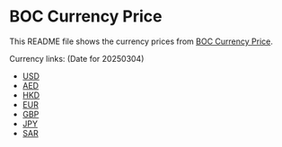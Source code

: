 # BOC Currency Price

This README file shows the currency prices from [BOC Currency Price](https://www.boc.cn/sourcedb/whpj/).

Currency links: (Date for 20250304)

- [USD](https://bocurrencyprice.techina.science/BOC_CURRENCY_PRICE/USD/20250304.json)
- [AED](https://bocurrencyprice.techina.science/BOC_CURRENCY_PRICE/AED/20250304.json)
- [HKD](https://bocurrencyprice.techina.science/BOC_CURRENCY_PRICE/HKD/20250304.json)
- [EUR](https://bocurrencyprice.techina.science/BOC_CURRENCY_PRICE/EUR/20250304.json)
- [GBP](https://bocurrencyprice.techina.science/BOC_CURRENCY_PRICE/GBP/20250304.json)
- [JPY](https://bocurrencyprice.techina.science/BOC_CURRENCY_PRICE/JPY/20250304.json)
- [SAR](https://bocurrencyprice.techina.science/BOC_CURRENCY_PRICE/SAR/20250304.json)
